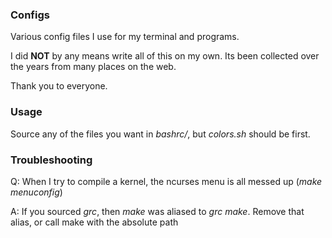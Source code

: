 ### Configs

Various config files I use for my terminal and programs.

I did **NOT** by any means write all of this on my own. Its been collected over the years from many places on the web.

Thank you to everyone.

### Usage
Source any of the files you want in _bashrc/_, but _colors.sh_ should be first.

### Troubleshooting
Q: When I try to compile a kernel, the ncurses menu is all messed up (_make menuconfig_)

A: If you sourced _grc_, then _make_ was aliased to _grc make_. Remove that alias, or call make with the absolute path
